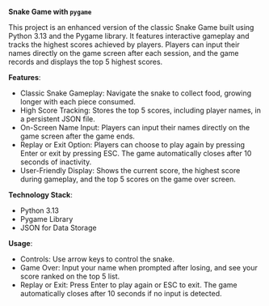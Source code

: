 **Snake Game with `pygame`**

This project is an enhanced version of the classic Snake Game built using Python 3.13 and the Pygame library. It features interactive gameplay and tracks the highest scores achieved by players. Players can input their names directly on the game screen after each session, and the game records and displays the top 5 highest scores.

**Features**:
- Classic Snake Gameplay: Navigate the snake to collect food, growing longer with each piece consumed.
- High Score Tracking: Stores the top 5 scores, including player names, in a persistent JSON file.
- On-Screen Name Input: Players can input their names directly on the game screen after the game ends.
- Replay or Exit Option: Players can choose to play again by pressing Enter or exit by pressing ESC. The game automatically closes after 10 seconds of inactivity.
- User-Friendly Display: Shows the current score, the highest score during gameplay, and the top 5 scores on the game over screen.

**Technology Stack**:
- Python 3.13
- Pygame Library
- JSON for Data Storage

**Usage**:
- Controls: Use arrow keys to control the snake.
- Game Over: Input your name when prompted after losing, and see your score ranked on the top 5 list.
- Replay or Exit: Press Enter to play again or ESC to exit. The game automatically closes after 10 seconds if no input is detected.

